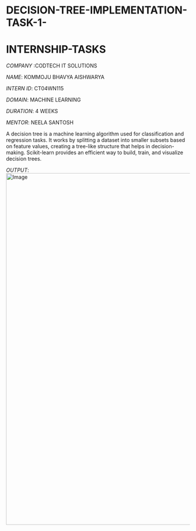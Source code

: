 # DECISION-TREE-IMPLEMENTATION-TASK-1-
# INTERNSHIP-TASKS

*COMPANY* :CODTECH IT SOLUTIONS

*NAME*: KOMMOJU BHAVYA AISHWARYA

*INTERN ID*: CT04WN115

*DOMAIN*: MACHINE LEARNING

*DURATION*: 4 WEEKS

*MENTOR*: NEELA SANTOSH

A decision tree is a machine learning algorithm used for classification and regression tasks. It works by splitting a dataset into smaller subsets based on feature values, creating a tree-like structure that helps in decision-making. Scikit-learn provides an efficient way to build, train, and visualize decision trees.

*OUTPUT*:<img width="960" alt="Image" src="https://github.com/user-attachments/assets/eec6c105-b7ad-4853-8d02-3c2b928198f0" />
